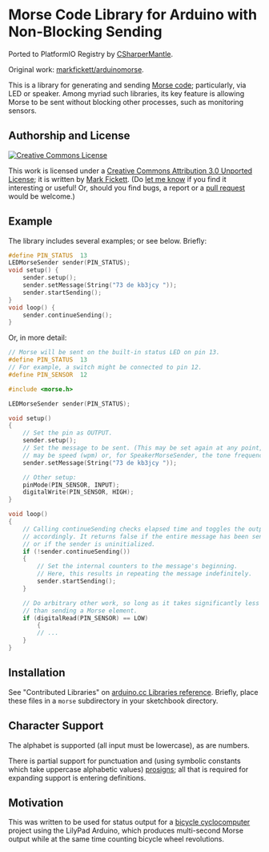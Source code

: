 <h1>Morse Code Library for Arduino with Non-Blocking Sending</h1>

<p>Ported to PlatformIO Registry by <a href="https://github.com/CSharperMantle/">CSharperMantle</a>.</p>

<p>Original work: <a href="https://github.com/markfickett/arduinomorse">markfickett/arduinomorse</a>.</p>

<p>This is a library for generating and sending <a href="http://en.wikipedia.org/wiki/Morse_code">Morse code</a>; particularly, via <acronym>LED</acronym> or speaker. Among myriad such libraries, its key feature is allowing Morse to be sent without blocking other processes, such as monitoring sensors.</p>

<h2>Authorship and License</h2>

<a rel="license" href="http://creativecommons.org/licenses/by/3.0/"><img alt="Creative Commons License" id="license" src="http://i.creativecommons.org/l/by/3.0/80x15.png" /></a>

<p>This work is licensed under a <a rel="license" href="http://creativecommons.org/licenses/by/3.0/">Creative Commons Attribution 3.0 Unported License</a>; it is written by <a href="http://www.markfickett.com/">Mark Fickett</a>. (Do <a href="mailto:mark.fickett@gmail.com">let me know</a> if you find it interesting or useful! Or, should you find bugs, a report or a <a href="http://help.github.com/pull-requests/">pull request</a> would be welcome.)</p>

<h2>Example</h2>

<p>The library includes several examples; or see below. Briefly:</p>

```cpp
#define PIN_STATUS	13
LEDMorseSender sender(PIN_STATUS);
void setup() {
	sender.setup();
	sender.setMessage(String("73 de kb3jcy "));
	sender.startSending();
}
void loop() {
	sender.continueSending();
}
```

<p>Or, in more detail:</p>

```cpp
// Morse will be sent on the built-in status LED on pin 13.
#define PIN_STATUS	13
// For example, a switch might be connected to pin 12.
#define PIN_SENSOR	12

#include <morse.h>

LEDMorseSender sender(PIN_STATUS);

void setup()
{
	// Set the pin as OUTPUT.
	sender.setup();
	// Set the message to be sent. (This may be set again at any point, as
	// may be speed (wpm) or, for SpeakerMorseSender, the tone frequency.)
	sender.setMessage(String("73 de kb3jcy "));

	// Other setup:
	pinMode(PIN_SENSOR, INPUT);
	digitalWrite(PIN_SENSOR, HIGH);
}

void loop()
{
	// Calling continueSending checks elapsed time and toggles the output
	// accordingly. It returns false if the entire message has been sent,
	// or if the sender is uninitialized.
	if (!sender.continueSending())
	{
		// Set the internal counters to the message's beginning.
		// Here, this results in repeating the message indefinitely.
		sender.startSending();
	}

	// Do arbitrary other work, so long as it takes significantly less time
	// than sending a Morse element.
	if (digitalRead(PIN_SENSOR) == LOW)
		{
		// ...
	}
}
```

<h2>Installation</h2>

<p>See "Contributed Libraries" on <a href="http://www.arduino.cc/en/Reference/Libraries">arduino.cc Libraries reference</a>. Briefly, place these files in a <code>morse</code> subdirectory in your sketchbook directory.</p>

<h2>Character Support</h2>

<p>The alphabet is supported (all input must be lowercase), as are numbers.</p>

<p>There is partial support for punctuation and (using symbolic constants which take uppercase alphabetic values) <a href="http://en.wikipedia.org/wiki/Prosigns_for_Morse_code">prosigns</a>; all that is required for expanding support is entering definitions.</p>

<h2>Motivation</h2>

<p>This was written to be used for status output for a <a href="http://github.com/markfickett/bicycle">bicycle cyclocomputer</a> project using the LilyPad Arduino, which produces multi-second Morse output while at the same time counting bicycle wheel revolutions.</p>

